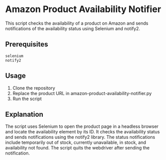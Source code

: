 # Amazon Product Availability Notifier
This script checks the availability of a product on Amazon and sends notifications of the availability status using Selenium and notify2.

## Prerequisites

    selenium
    notify2


## Usage

1.    Clone the repository
2.    Replace the product URL in amazon-product-availability-notifier.py
3.    Run the script

## Explanation

The script uses Selenium to open the product page in a headless browser and locate the availability element by its ID. It checks the availability status and sends notifications using the notify2 library. The status notifications include temporarily out of stock, currently unavailable, in stock, and availability not found. The script quits the webdriver after sending the notification.
